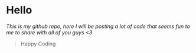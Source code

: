# Hello

*This is my github repo, here I will be posting a lot of code that seems fun to me to share with all of you guys <3*

> Happy Coding 
